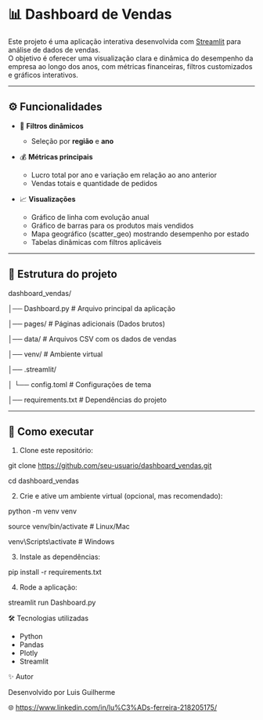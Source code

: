 # 📊 Dashboard de Vendas

Este projeto é uma aplicação interativa desenvolvida com [Streamlit](https://streamlit.io/) para análise de dados de vendas.  
O objetivo é oferecer uma visualização clara e dinâmica do desempenho da empresa ao longo dos anos, com métricas financeiras, filtros customizados e gráficos interativos.

---

## ⚙️ Funcionalidades

- 🔎 **Filtros dinâmicos**
  - Seleção por **região** e **ano**

- 💰 **Métricas principais**
  - Lucro total por ano e variação em relação ao ano anterior
  - Vendas totais e quantidade de pedidos

- 📈 **Visualizações**
  - Gráfico de linha com evolução anual
  - Gráfico de barras para os produtos mais vendidos
  - Mapa geográfico (scatter_geo) mostrando desempenho por estado
  - Tabelas dinâmicas com filtros aplicáveis

---

## 📂 Estrutura do projeto

dashboard_vendas/

│── Dashboard.py # Arquivo principal da aplicação

│── pages/ # Páginas adicionais (Dados brutos)

│── data/ # Arquivos CSV com os dados de vendas

│── venv/ # Ambiente virtual

│── .streamlit/

│ └── config.toml # Configurações de tema

│── requirements.txt # Dependências do projeto

---

## 🚀 Como executar

1. Clone este repositório:

git clone https://github.com/seu-usuario/dashboard_vendas.git

cd dashboard_vendas


2. Crie e ative um ambiente virtual (opcional, mas recomendado):

python -m venv venv

source venv/bin/activate   # Linux/Mac

venv\Scripts\activate      # Windows


3. Instale as dependências:

pip install -r requirements.txt


4. Rode a aplicação:

streamlit run Dashboard.py


🛠️ Tecnologias utilizadas

- Python
- Pandas
- Plotly
- Streamlit

✨ Autor

Desenvolvido por Luis Guilherme

🌐 https://www.linkedin.com/in/lu%C3%ADs-ferreira-218205175/


